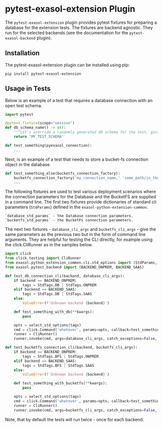 # pytest-exasol-extension Plugin

The `pytest-exasol-extension` plugin provides pytest fixtures for preparing a database for the extension tests.
The fixtures are backend agnostic. They run for the selected backends
(see the documentation for the `pytest-exasol-backend` plugin).

## Installation

The pytest-exasol-extension plugin can be installed using pip:

```shell
pip install pytest-exasol-extension
```

## Usage in Tests

Below is an example of a test that requires a database connection with an open test schema.

```python
import pytest

@pytest.fixture(scope="session")
def db_schema_name() -> str:
    """Let's override a randomly generated db schema for the test, giving it a meaningful name."""
    return 'MY_TEST_SCHEMA'

def test_something(pyexasol_connection):
    ...
```

Next, is an example of a test that needs to store a bucket-fs connection object in the database.

```python
def test_something_else(bucketfs_connection_factory):
    bucketfs_connection_factory('my_connection_name,' 'some_path/in_the_bucket')
    ...
```

The following fixtures are used to test various deployment scenarios where the connection parameters
for the Database and the BucketFS are supplied in a command line. The first two fixtures provide dictionaries
of standard cli parameters (`StdParams`) defined in the `exasol-python-extension-common`.

    `database_std_params` - the Database connection parameters.
    `bucketfs_std_params` - the BucketFs connection parameters.

The next two fixtures - `database_cli_args` and `bucketfs_cli_args` - give the same parameters as the previous two
but in the form of command line arguments. They are helpful for testing the CLI directly, for example using the
click.CliRunner as in the samples below.

```python
import click
from click.testing import CliRunner
from exasol.python_extension_common.cli.std_options import (StdParams, StdTags, select_std_options)
from exasol.pytest_backend import (BACKEND_ONPREM, BACKEND_SAAS)

def test_db_connection_cli(backend, database_cli_args):
    if backend == BACKEND_ONPREM:
        tags = StdTags.DB | StdTags.ONPREM
    elif backend == BACKEND_SAAS:
        tags = StdTags.DB | StdTags.SAAS
    else:
        ValueError(f'Unknown backend {backend}')

    def test_something_with_db(**kwargs):
        pass

    opts = select_std_options(tags)
    cmd = click.Command('whatever', params=opts, callback=test_something_with_db)
    runner = CliRunner()
    runner.invoke(cmd, args=database_cli_args, catch_exceptions=False, standalone_mode=False)

def test_bucketfs_connection_cli(backend, bucketfs_cli_args):
    if backend == BACKEND_ONPREM:
        tags = StdTags.BFS | StdTags.ONPREM
    elif backend == BACKEND_SAAS:
        tags = StdTags.BFS | StdTags.SAAS
    else:
        ValueError(f'Unknown backend {backend}')

    def test_something_with_bucketfs(**kwargs):
        pass

    opts = select_std_options(tags)
    cmd = click.Command('whatever', params=opts, callback=test_something_with_bucketfs)
    runner = CliRunner()
    runner.invoke(cmd, args=bucketfs_cli_args, catch_exceptions=False, standalone_mode=False)
```

Note, that by default the tests will run twice - once for each backend.
